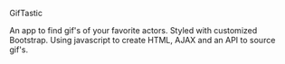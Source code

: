 GifTastic

An app to find gif's of your favorite actors. Styled with customized Bootstrap. Using javascript to create HTML, AJAX and an API to source gif's. 